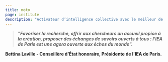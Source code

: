 ```yaml
---
title: moto
page: institute
description: "Activateur d’intelligence collective avec le meilleur de la recherche"
---
```

> ***"Favoriser la recherche, offrir aux chercheurs un accueil propice à la création, proposer des échanges de savoirs ouverts à tous : l'IEA de Paris est une agora ouverte aux échos du monde".*** 

**Bettina Laville - Conseillère d’État honoraire, Présidente de l'IEA de Paris.**